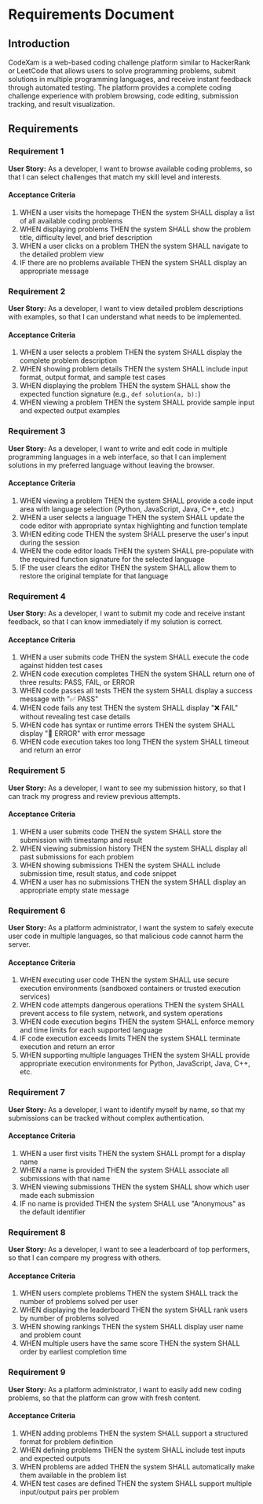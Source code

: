 # Requirements Document

## Introduction

CodeXam is a web-based coding challenge platform similar to HackerRank or LeetCode that allows users to solve programming problems, submit solutions in multiple programming languages, and receive instant feedback through automated testing. The platform provides a complete coding challenge experience with problem browsing, code editing, submission tracking, and result visualization.

## Requirements

### Requirement 1

**User Story:** As a developer, I want to browse available coding problems, so that I can select challenges that match my skill level and interests.

#### Acceptance Criteria

1. WHEN a user visits the homepage THEN the system SHALL display a list of all available coding problems
2. WHEN displaying problems THEN the system SHALL show the problem title, difficulty level, and brief description
3. WHEN a user clicks on a problem THEN the system SHALL navigate to the detailed problem view
4. IF there are no problems available THEN the system SHALL display an appropriate message

### Requirement 2

**User Story:** As a developer, I want to view detailed problem descriptions with examples, so that I can understand what needs to be implemented.

#### Acceptance Criteria

1. WHEN a user selects a problem THEN the system SHALL display the complete problem description
2. WHEN showing problem details THEN the system SHALL include input format, output format, and sample test cases
3. WHEN displaying the problem THEN the system SHALL show the expected function signature (e.g., `def solution(a, b):`)
4. WHEN viewing a problem THEN the system SHALL provide sample input and expected output examples

### Requirement 3

**User Story:** As a developer, I want to write and edit code in multiple programming languages in a web interface, so that I can implement solutions in my preferred language without leaving the browser.

#### Acceptance Criteria

1. WHEN viewing a problem THEN the system SHALL provide a code input area with language selection (Python, JavaScript, Java, C++, etc.)
2. WHEN a user selects a language THEN the system SHALL update the code editor with appropriate syntax highlighting and function template
3. WHEN editing code THEN the system SHALL preserve the user's input during the session
4. WHEN the code editor loads THEN the system SHALL pre-populate with the required function signature for the selected language
5. IF the user clears the editor THEN the system SHALL allow them to restore the original template for that language

### Requirement 4

**User Story:** As a developer, I want to submit my code and receive instant feedback, so that I can know immediately if my solution is correct.

#### Acceptance Criteria

1. WHEN a user submits code THEN the system SHALL execute the code against hidden test cases
2. WHEN code execution completes THEN the system SHALL return one of three results: PASS, FAIL, or ERROR
3. WHEN code passes all tests THEN the system SHALL display a success message with "✅ PASS"
4. WHEN code fails any test THEN the system SHALL display "❌ FAIL" without revealing test case details
5. WHEN code has syntax or runtime errors THEN the system SHALL display "🛑 ERROR" with error message
6. WHEN code execution takes too long THEN the system SHALL timeout and return an error

### Requirement 5

**User Story:** As a developer, I want to see my submission history, so that I can track my progress and review previous attempts.

#### Acceptance Criteria

1. WHEN a user submits code THEN the system SHALL store the submission with timestamp and result
2. WHEN viewing submission history THEN the system SHALL display all past submissions for each problem
3. WHEN showing submissions THEN the system SHALL include submission time, result status, and code snippet
4. WHEN a user has no submissions THEN the system SHALL display an appropriate empty state message

### Requirement 6

**User Story:** As a platform administrator, I want the system to safely execute user code in multiple languages, so that malicious code cannot harm the server.

#### Acceptance Criteria

1. WHEN executing user code THEN the system SHALL use secure execution environments (sandboxed containers or trusted execution services)
2. WHEN code attempts dangerous operations THEN the system SHALL prevent access to file system, network, and system operations
3. WHEN code execution begins THEN the system SHALL enforce memory and time limits for each supported language
4. IF code execution exceeds limits THEN the system SHALL terminate execution and return an error
5. WHEN supporting multiple languages THEN the system SHALL provide appropriate execution environments for Python, JavaScript, Java, C++, etc.

### Requirement 7

**User Story:** As a developer, I want to identify myself by name, so that my submissions can be tracked without complex authentication.

#### Acceptance Criteria

1. WHEN a user first visits THEN the system SHALL prompt for a display name
2. WHEN a name is provided THEN the system SHALL associate all submissions with that name
3. WHEN viewing submissions THEN the system SHALL show which user made each submission
4. IF no name is provided THEN the system SHALL use "Anonymous" as the default identifier

### Requirement 8

**User Story:** As a developer, I want to see a leaderboard of top performers, so that I can compare my progress with others.

#### Acceptance Criteria

1. WHEN users complete problems THEN the system SHALL track the number of problems solved per user
2. WHEN displaying the leaderboard THEN the system SHALL rank users by number of problems solved
3. WHEN showing rankings THEN the system SHALL display user name and problem count
4. WHEN multiple users have the same score THEN the system SHALL order by earliest completion time

### Requirement 9

**User Story:** As a platform administrator, I want to easily add new coding problems, so that the platform can grow with fresh content.

#### Acceptance Criteria

1. WHEN adding problems THEN the system SHALL support a structured format for problem definition
2. WHEN defining problems THEN the system SHALL include test inputs and expected outputs
3. WHEN problems are added THEN the system SHALL automatically make them available in the problem list
4. WHEN test cases are defined THEN the system SHALL support multiple input/output pairs per problem